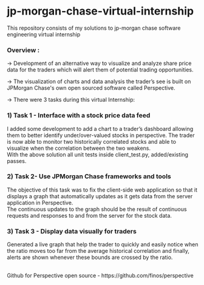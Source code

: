 # jp-morgan-chase-virtual-internship
This repository consists of my solutions to jp-morgan chase software engineering virtual internship <br>
### Overview : <br>
-> Development of an alternative way to visualize and analyze share price data for the traders 
which will alert them of potential trading opportunities. <br>

-> The visualization of charts and data analysis the trader’s see is built on JPMorgan Chase's
own open sourced software called Perspective. <br>

-> There were 3 tasks during this virtual Internship: <br>
### 1) Task 1 - Interface with a stock price data feed <br>
I added some development to add a chart to a trader’s dashboard 
allowing them to better identify under/over-valued stocks in perspective. The trader is now able to monitor two historically correlated stocks and able to 
visualize when the correlation between the two weakens. <br>
With the above solution all unit tests inside client_test.py, added/existing passes.
### 2) Task 2- Use JPMorgan Chase frameworks and tools <br>
The objective of this task was to fix the client-side web application so that it 
displays a graph that automatically updates as it gets data from the server application in Perspective.<br>
The continuous updates to the graph should be 
the result of continuous requests and responses to and from the server for the stock 
data.<br>
### 3) Task 3 - Display data visually for traders <br>
Generated a live graph that help the trader to quickly and easily notice when 
the ratio moves too far from the average historical correlation and 
finally, alerts are shown whenever these bounds are crossed by the ratio.

<br>
Github for Perspective open source - https://github.com/finos/perspective


